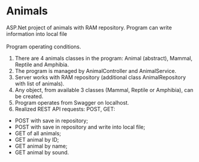 # Animals
ASP.Net project of animals with RAM repository. Program can write information into local file
</br>
</br>
Program operating conditions.</br>
1. There are 4 animals classes in the program: Animal (abstract), Mammal, Reptile and Amphibia.</br>
2. The program is managed by AnimalController and AnimalService.</br>
3. Server works with RAM repository (additional class AnimalRepository with list of animals).</br>
4. Any object, from available 3 classes (Mammal, Reptile or Amphibia), can be created.</br>
5. Program operates from Swagger on localhost.</br>
6. Realized REST API requests: POST, GET:</br>
- POST with save in repository;</br>
- POST with save in repository and write into local file;</br>
- GET of all animals;</br>
- GET animal by ID;</br>
- GET animal by name;</br>
- GET animal by sound.</br>
